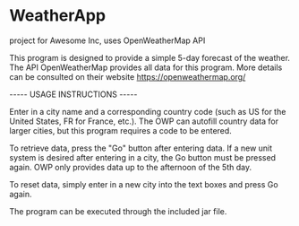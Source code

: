 # WeatherApp
project for Awesome Inc, uses OpenWeatherMap API

This program is designed to provide a simple 5-day forecast of the weather.
The API OpenWeatherMap provides all data for this program. More details can
be consulted on their website https://openweathermap.org/ 

----- USAGE INSTRUCTIONS -----

Enter in a city name and a corresponding country code (such as US for the 
United States, FR for France, etc.). The OWP can autofill country data for
larger cities, but this program requires a code to be entered.

To retrieve data, press the "Go" button after entering data. If a new unit
system is desired after entering in a city, the Go button must be pressed again.
OWP only provides data up to the afternoon of the 5th day.

To reset data, simply enter in a new city into the text boxes and press Go again.

The program can be executed through the included jar file.
